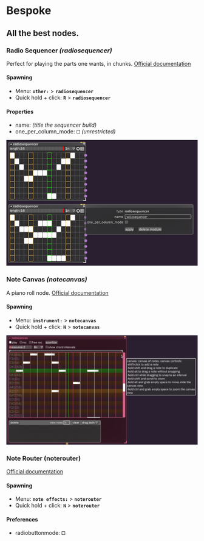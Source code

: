 # Bespoke
##  All the best nodes.


### Radio Sequencer _(radiosequencer)_
Perfect for playing the parts one wants, in chunks.
[Official documentation](https://www.bespokesynth.com/docs/index.html#radiosequencer)

#### Spawning
- Menu: **`other:`** > **`radiosequencer`**
- Quick hold + click: **`R`** > **`radiosequencer`**

#### Properties
- name: _(title the sequencer build)_
- one_per_column_mode: **`🞎`** _(unrestricted)_

![radiosequencer](docs/radiosequencer.png)


### Note Canvas _(notecanvas)_
A piano roll node.
[Official documentation](https://www.bespokesynth.com/docs/index.html#notecanvas)

#### Spawning
- Menu: **`instrument:`** > **`notecanvas`**
- Quick hold + click: **`N`** > **`notecanvas`**

![radiosequencer](docs/notecanvas.png)


### Note Router (noterouter)
[Official documentation](https://www.bespokesynth.com/docs/index.html#noterouter)

#### Spawning
- Menu: **`note effects:`** > **`noterouter`**
- Quick hold + click: **`N`** > **`noterouter`**

#### Preferences
- radiobuttonmode: **`🞎`**
